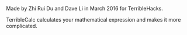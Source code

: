 Made by Zhi Rui Du and Dave Li in March 2016 for TerribleHacks.

TerribleCalc calculates your mathematical expression and makes it more complicated.
